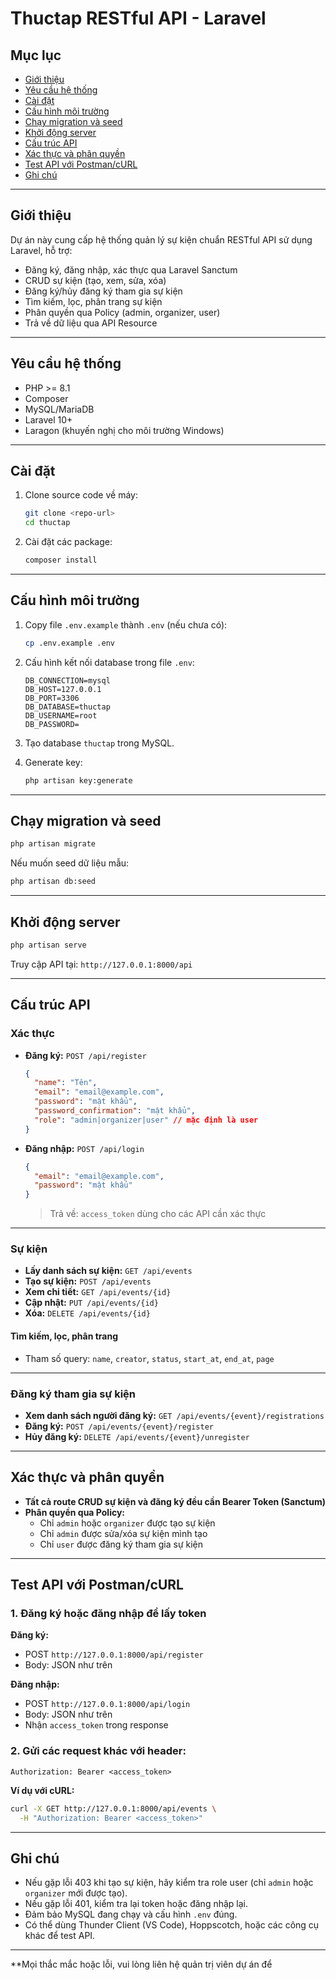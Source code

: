 # Thuctap RESTful API - Laravel

## Mục lục
- [Giới thiệu](#giới-thiệu)
- [Yêu cầu hệ thống](#yêu-cầu-hệ-thống)
- [Cài đặt](#cài-đặt)
- [Cấu hình môi trường](#cấu-hình-môi-trường)
- [Chạy migration và seed](#chạy-migration-và-seed)
- [Khởi động server](#khởi-động-server)
- [Cấu trúc API](#cấu-trúc-api)
- [Xác thực và phân quyền](#xác-thực-và-phân-quyền)
- [Test API với Postman/cURL](#test-api-với-postmancurl)
- [Ghi chú](#ghi-chú)

---

## Giới thiệu

Dự án này cung cấp hệ thống quản lý sự kiện chuẩn RESTful API sử dụng Laravel, hỗ trợ:
- Đăng ký, đăng nhập, xác thực qua Laravel Sanctum
- CRUD sự kiện (tạo, xem, sửa, xóa)
- Đăng ký/hủy đăng ký tham gia sự kiện
- Tìm kiếm, lọc, phân trang sự kiện
- Phân quyền qua Policy (admin, organizer, user)
- Trả về dữ liệu qua API Resource

---

## Yêu cầu hệ thống

- PHP >= 8.1
- Composer
- MySQL/MariaDB
- Laravel 10+
- Laragon (khuyến nghị cho môi trường Windows)

---

## Cài đặt

1. Clone source code về máy:
    ```sh
    git clone <repo-url>
    cd thuctap
    ```

2. Cài đặt các package:
    ```sh
    composer install
    ```

---

## Cấu hình môi trường

1. Copy file `.env.example` thành `.env` (nếu chưa có):
    ```sh
    cp .env.example .env
    ```

2. Cấu hình kết nối database trong file `.env`:
    ```env
    DB_CONNECTION=mysql
    DB_HOST=127.0.0.1
    DB_PORT=3306
    DB_DATABASE=thuctap
    DB_USERNAME=root
    DB_PASSWORD=
    ```

3. Tạo database `thuctap` trong MySQL.

4. Generate key:
    ```sh
    php artisan key:generate
    ```

---

## Chạy migration và seed

```sh
php artisan migrate
```

Nếu muốn seed dữ liệu mẫu:
```sh
php artisan db:seed
```

---

## Khởi động server

```sh
php artisan serve
```
Truy cập API tại: `http://127.0.0.1:8000/api`

---

## Cấu trúc API

### Xác thực

- **Đăng ký:** `POST /api/register`
    ```json
    {
      "name": "Tên",
      "email": "email@example.com",
      "password": "mật khẩu",
      "password_confirmation": "mật khẩu",
      "role": "admin|organizer|user" // mặc định là user
    }
    ```
- **Đăng nhập:** `POST /api/login`
    ```json
    {
      "email": "email@example.com",
      "password": "mật khẩu"
    }
    ```
    > Trả về: `access_token` dùng cho các API cần xác thực

---

### Sự kiện

- **Lấy danh sách sự kiện:** `GET /api/events`
- **Tạo sự kiện:** `POST /api/events`
- **Xem chi tiết:** `GET /api/events/{id}`
- **Cập nhật:** `PUT /api/events/{id}`
- **Xóa:** `DELETE /api/events/{id}`

#### Tìm kiếm, lọc, phân trang
- Tham số query: `name`, `creator`, `status`, `start_at`, `end_at`, `page`

---

### Đăng ký tham gia sự kiện

- **Xem danh sách người đăng ký:** `GET /api/events/{event}/registrations`
- **Đăng ký:** `POST /api/events/{event}/register`
- **Hủy đăng ký:** `DELETE /api/events/{event}/unregister`

---

## Xác thực và phân quyền

- **Tất cả route CRUD sự kiện và đăng ký đều cần Bearer Token (Sanctum)**
- **Phân quyền qua Policy:**
    - Chỉ `admin` hoặc `organizer` được tạo sự kiện
    - Chỉ `admin` được sửa/xóa sự kiện mình tạo
    - Chỉ `user` được đăng ký tham gia sự kiện

---

## Test API với Postman/cURL

### 1. Đăng ký hoặc đăng nhập để lấy token

**Đăng ký:**
- POST `http://127.0.0.1:8000/api/register`
- Body: JSON như trên

**Đăng nhập:**
- POST `http://127.0.0.1:8000/api/login`
- Body: JSON như trên
- Nhận `access_token` trong response

### 2. Gửi các request khác với header:
```
Authorization: Bearer <access_token>
```

**Ví dụ với cURL:**
```sh
curl -X GET http://127.0.0.1:8000/api/events \
  -H "Authorization: Bearer <access_token>"
```

---

## Ghi chú

- Nếu gặp lỗi 403 khi tạo sự kiện, hãy kiểm tra role user (chỉ `admin` hoặc `organizer` mới được tạo).
- Nếu gặp lỗi 401, kiểm tra lại token hoặc đăng nhập lại.
- Đảm bảo MySQL đang chạy và cấu hình `.env` đúng.
- Có thể dùng Thunder Client (VS Code), Hoppscotch, hoặc các công cụ khác để test API.

---

**Mọi thắc mắc hoặc lỗi, vui lòng liên hệ quản trị viên dự án để
